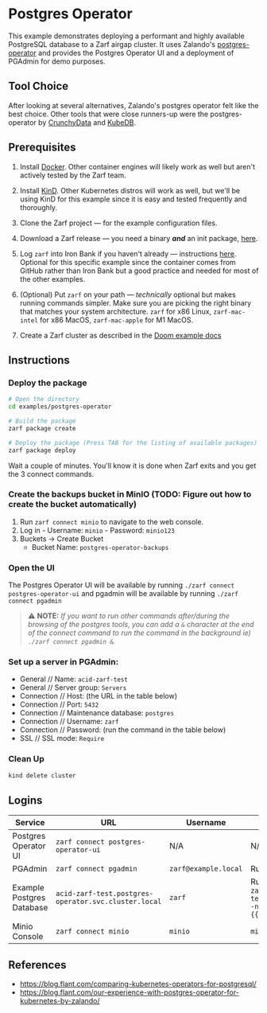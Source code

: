 # Postgres Operator

This example demonstrates deploying a performant and highly available PostgreSQL database to a Zarf airgap cluster. It uses Zalando's [postgres-operator](https://github.com/zalando/postgres-operator) and provides the Postgres Operator UI and a deployment of PGAdmin for demo purposes.

## Tool Choice

After looking at several alternatives, Zalando's postgres operator felt like the best choice. Other tools that were close runners-up were the postgres-operator by [CrunchyData](https://github.com/CrunchyData/postgres-operator) and [KubeDB](https://github.com/kubedb/operator).

## Prerequisites

1. Install [Docker](https://docs.docker.com/get-docker/). Other container engines will likely work as well but aren't actively tested by the Zarf team.

1. Install [KinD](https://github.com/kubernetes-sigs/kind). Other Kubernetes distros will work as well, but we'll be using KinD for this example since it is easy and tested frequently and thoroughly.

1. Clone the Zarf project &mdash; for the example configuration files.

1. Download a Zarf release &mdash; you need a binary _**and**_ an init package, [here](../../docs/workstation.md#just-gimmie-zarf). <!-- TODO: non-existent -->

1. Log `zarf` into Iron Bank if you haven't already &mdash; instructions [here](../../docs/ironbank.md#2-configure-zarf-the-use-em). Optional for this specific example since the container comes from GitHub rather than Iron Bank but a good practice and needed for most of the other examples.

1. (Optional) Put `zarf` on your path &mdash; _technically_ optional but makes running commands simpler. Make sure you are picking the right binary that matches your system architecture. `zarf` for x86 Linux, `zarf-mac-intel` for x86 MacOS, `zarf-mac-apple` for M1 MacOS.

1. Create a Zarf cluster as described in the [Doom example docs](../game/README.md)

## Instructions

### Deploy the package

```sh
# Open the directory
cd examples/postgres-operator

# Build the package
zarf package create

# Deploy the package (Press TAB for the listing of available packages)
zarf package deploy
```

Wait a couple of minutes. You'll know it is done when Zarf exits and you get the 3 connect commands.

### Create the backups bucket in MinIO (TODO: Figure out how to create the bucket automatically)

1. Run `zarf connect minio` to navigate to the web console.
1. Log in - Username: `minio` - Password: `minio123`
1. Buckets -> Create Bucket
   - Bucket Name: `postgres-operator-backups`

### Open the UI

The Postgres Operator UI will be available by running `./zarf connect postgres-operator-ui` and pgadmin will be available by running `./zarf connect pgadmin`

> ⚠️ **NOTE:** *If you want to run other commands after/during the browsing of the postgres tools, you can add a `&` character at the end of the connect command to run the command in the background ie) `./zarf connect pgadmin &`.*

### Set up a server in PGAdmin:
  - General // Name: `acid-zarf-test`
  - General // Server group: `Servers`
  - Connection // Host: (the URL in the table below)
  - Connection // Port: `5432`
  - Connection // Maintenance database: `postgres`
  - Connection // Username: `zarf`
  - Connection // Password: (run the command in the table below)
  - SSL // SSL mode: `Require`

### Clean Up

```sh
kind delete cluster
```

## Logins

| Service                   | URL                                                                                        | Username             | Password                                                                                                                                                   |
| ------------------------- | ------------------------------------------------------------------------------------------ | -------------------- | ---------------------------------------------------------------------------------------------------------------------------------------------------------- |
| Postgres Operator UI      | `zarf connect postgres-operator-ui` | N/A                  | N/A                                                                                                                                                        |
| PGAdmin                   | `zarf connect pgadmin`                           | `zarf@example.local` | Run: `zarf tools get-admin-password`                                                                                                                       |
| Example Postgres Database | `acid-zarf-test.postgres-operator.svc.cluster.local`                                       | `zarf`               | Run: `echo $(kubectl get secret zarf.acid-zarf-test.credentials.postgresql.acid.zalan.do -n postgres-operator --template={{.data.password}} \| base64 -d)` |
| Minio Console             | `zarf connect minio`               | `minio`              | `minio123`                                                                                                                                                 |

## References
- https://blog.flant.com/comparing-kubernetes-operators-for-postgresql/
- https://blog.flant.com/our-experience-with-postgres-operator-for-kubernetes-by-zalando/
